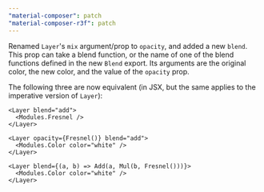 ```yaml
---
"material-composer": patch
"material-composer-r3f": patch
---
```


Renamed `Layer`'s `mix` argument/prop to `opacity`, and added a new `blend`. This prop can take a blend function, or the name of one of the blend functions defined in the new `Blend` export. Its arguments are the original color, the new color, and the value of the `opacity` prop.

The following three are now equivalent (in JSX, but the same applies to the imperative version of `Layer`):

```tsx
<Layer blend="add">
  <Modules.Fresnel />
</Layer>

<Layer opacity={Fresnel()} blend="add">
  <Modules.Color color="white" />
</Layer>

<Layer blend={(a, b) => Add(a, Mul(b, Fresnel()))}>
  <Modules.Color color="white" />
</Layer>
```
